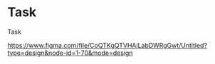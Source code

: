 # Task
Task

https://www.figma.com/file/CoQTKgQTVHAjLabDWRgGwt/Untitled?type=design&node-id=1-70&mode=design
